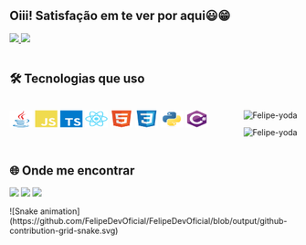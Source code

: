 ## Oiii! Satisfação em te ver por aqui😃😁
<div>
  <a href="https://github.com/FelipeDevOficial">
    <img height="180em" src="https://github-readme-stats.vercel.app/api?username=FelipeDevOficial&show_icons=true&theme=dracula&include_all_commits=true&count_private=true"/>
    <img height="180em" src="https://github-readme-stats.vercel.app/api/top-langs/?username=FelipeDevOficial&layout=compact&langs_count=7&theme=dracula"/>
  </a>
</div><br>

## 🛠️ Tecnologias que uso
<div style="display: inline_block"><br>
  <img align="right" alt="Felipe-yoda" src="https://cdn.discordapp.com/attachments/795358919417397249/825430589581688872/hi.gif">
  <img align="center" alt="Felipe-Java" height="30" width="40" src="https://raw.githubusercontent.com/devicons/devicon/master/icons/java/java-original.svg">
  <img align="center" alt="Felipe-Js" height="30" width="40" src="https://raw.githubusercontent.com/devicons/devicon/master/icons/javascript/javascript-plain.svg">
  <img align="center" alt="Felipe-Ts" height="30" width="40" src="https://raw.githubusercontent.com/devicons/devicon/master/icons/typescript/typescript-plain.svg">
  <img align="center" alt="Felipe-React" height="30" width="40" src="https://raw.githubusercontent.com/devicons/devicon/master/icons/react/react-original.svg">
  <img align="center" alt="Felipe-HTML" height="30" width="40" src="https://raw.githubusercontent.com/devicons/devicon/master/icons/html5/html5-original.svg">
  <img align="center" alt="Felipe-CSS" height="30" width="40" src="https://raw.githubusercontent.com/devicons/devicon/master/icons/css3/css3-original.svg">
  <img align="center" alt="Felipe-Python" height="30" width="40" src="https://raw.githubusercontent.com/devicons/devicon/master/icons/python/python-original.svg">
  <img align="center" alt="Felipe-Csharp" height="30" width="40" src="https://raw.githubusercontent.com/devicons/devicon/master/icons/csharp/csharp-original.svg">
  <img align="right" alt="Felipe-yoda" src="https://cdn.discordapp.com/attachments/795358919417397249/825430589581688872/hi.gif">
</div>

<br>
<br>

## 🌐 Onde me encontrar
<div> 
  
  <a href="https://www.instagram.com/felipedacruz110701/profilecard/?igsh=czlxanM0dmhncm9m" target="_blank"><img src="https://img.shields.io/badge/-Instagram-%23E4405F?style=for-the-badge&logo=instagram&logoColor=white" target="_blank"></a>
  <a href = "mailto:felipedacruz110701@gmail.com"><img src="https://img.shields.io/badge/-Gmail-%23333?style=for-the-badge&logo=gmail&logoColor=white" target="_blank"></a>
  <a href="https://www.linkedin.com/in/felipe-da-cruz-pereira-769ab529a/" target="_blank"><img src="https://img.shields.io/badge/-LinkedIn-%230077B5?style=for-the-badge&logo=linkedin&logoColor=white" target="_blank"></a> 

 
</div>

<div> 
  ![Snake animation](https://github.com/FelipeDevOficial/FelipeDevOficial/blob/output/github-contribution-grid-snake.svg)

</div>
